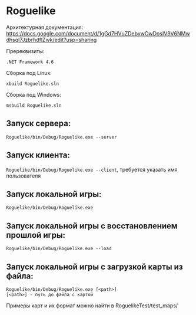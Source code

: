 # Roguelike

Архитектурная документация:
https://docs.google.com/document/d/1gGd7HVuZDebvwOwDosIV9V6NMwdhsqI7JzbrhdflZwk/edit?usp=sharing

Пререквизиты:
```
.NET Framework 4.6
```

Сборка под Linux:
```
xbuild Roguelike.sln
```

Сборка под Windows:

```
msbuild Roguelike.sln
```

## Запуск сервера: 
`Roguelike/bin/Debug/Roguelike.exe --server`

## Запуск клиента: 
`Roguelike/bin/Debug/Roguelike.exe --client`, требуется указать имя пользователя

## Запуск локальной игры: 
`Roguelike/bin/Debug/Roguelike.exe`

## Запуск локальной игры с восстановлением прошлой игры:
`Roguelike/bin/Debug/Roguelike.exe --load`

## Запуск локальной игры с загрузкой карты из файла:
```
Roguelike/bin/Debug/Roguelike.exe [<path>]
[<path>] - путь до файла с картой
```


Примеры карт и их формат можно найти в RoguelikeTest/test_maps/
